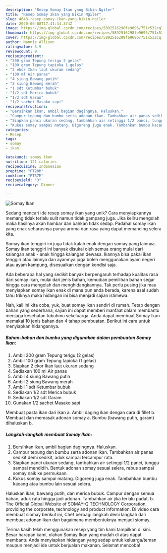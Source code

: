 ```yaml
---
description: "Resep Somay Ikan yang Bikin Ngiler"
title: "Resep Somay Ikan yang Bikin Ngiler"
slug: 4643-resep-somay-ikan-yang-bikin-ngiler
date: 2020-06-08T17:41:34.374Z
image: https://img-global.cpcdn.com/recipes/5892516298fe9696/751x532cq70/somay-ikan-foto-resep-utama.jpg
thumbnail: https://img-global.cpcdn.com/recipes/5892516298fe9696/751x532cq70/somay-ikan-foto-resep-utama.jpg
cover: https://img-global.cpcdn.com/recipes/5892516298fe9696/751x532cq70/somay-ikan-foto-resep-utama.jpg
author: Nannie Allison
ratingvalue: 3.9
reviewcount: 9
recipeingredient:
- "200 gram Tepung terigu 2 gelas"
- "100 gram Tepung tapioka 1 gelas"
- "2 ekor Ikan laut ukuran sedang"
- "100 ml Air panas"
- "4 siung Bawang putih"
- "2 siung Bawang merah"
- "1 sdt Ketumbar bubuk"
- "1/2 sdt Merica bubuk"
- "1/2 sdt Garam"
- "1/2 sachet Masako sapi"
recipeinstructions:
- "Bersihkan ikan, ambil bagian dagingnya. Haluskan."
- "Campur tepung dan bumbu serta adonan ikan. Tambahkan air panas sedikit demi sedikit, aduk sampai tercampur rata."
- "Siapkan panci ukuran sedang, tambahkan air setinggi 1/2 panci, tunggu sampai mendidih. Bentuk adonan somay sesuai selera, rebus sampai somay naik ke permukaan."
- "Kukus somay sampai matang. Digoreng juga enak. Tambahkan bumbu kacang atau bumbu lain sesuai selera."
categories:
- Resep
tags:
- somay
- ikan

katakunci: somay ikan 
nutrition: 121 calories
recipecuisine: Indonesian
preptime: "PT20M"
cooktime: "PT37M"
recipeyield: "3"
recipecategory: Dinner

---
```



![Somay Ikan](https://img-global.cpcdn.com/recipes/5892516298fe9696/751x532cq70/somay-ikan-foto-resep-utama.jpg)

Sedang mencari ide resep somay ikan yang unik? Cara menyiapkannya memang tidak terlalu sulit namun tidak gampang juga. Jika keliru mengolah maka hasilnya akan hambar dan bahkan tidak sedap. Padahal somay ikan yang enak seharusnya punya aroma dan rasa yang dapat memancing selera kita.

Somay ikan tenggiri ini juga tidak kalah enak dengan somay yang lainnya. Somay ikan tenggiri ini banyak disukai oleh semua orang mulai dari kalangan anak - anak hingga kalangan dewasa. Ikannya bisa pakai ikan tenggiri atau lainnya dan ayamnya juga boleh menggunakan ayam negeri atau ayam kampung, disesuaikan dengan kondisi saja.

Ada beberapa hal yang sedikit banyak berpengaruh terhadap kualitas rasa dari somay ikan, mulai dari jenis bahan, kemudian pemilihan bahan segar hingga cara mengolah dan menghidangkannya. Tak perlu pusing jika mau menyiapkan somay ikan enak di mana pun anda berada, karena asal sudah tahu triknya maka hidangan ini bisa menjadi sajian istimewa.


Nah, kali ini kita coba, yuk, buat somay ikan sendiri di rumah. Tetap dengan bahan yang sederhana, sajian ini dapat memberi manfaat dalam membantu menjaga kesehatan tubuhmu sekeluarga. Anda dapat membuat Somay Ikan memakai 10 jenis bahan dan 4 tahap pembuatan. Berikut ini cara untuk menyiapkan hidangannya.

<!--inarticleads1-->

##### Bahan-bahan dan bumbu yang digunakan dalam pembuatan Somay Ikan:

1. Ambil 200 gram Tepung terigu (2 gelas)
1. Ambil 100 gram Tepung tapioka (1 gelas)
1. Siapkan 2 ekor Ikan laut ukuran sedang
1. Sediakan 100 ml Air panas
1. Ambil 4 siung Bawang putih
1. Ambil 2 siung Bawang merah
1. Ambil 1 sdt Ketumbar bubuk
1. Sediakan 1/2 sdt Merica bubuk
1. Sediakan 1/2 sdt Garam
1. Gunakan 1/2 sachet Masako sapi


Membuat pasta ikan dari ikan a. Ambil daging ikan dengan cara di fillet b. Membuat dan memasak adonan somay a. Bumbu (bawang putih, garam) dihaluskan b. 

<!--inarticleads2-->

##### Langkah-langkah membuat Somay Ikan:

1. Bersihkan ikan, ambil bagian dagingnya. Haluskan.
1. Campur tepung dan bumbu serta adonan ikan. Tambahkan air panas sedikit demi sedikit, aduk sampai tercampur rata.
1. Siapkan panci ukuran sedang, tambahkan air setinggi 1/2 panci, tunggu sampai mendidih. Bentuk adonan somay sesuai selera, rebus sampai somay naik ke permukaan.
1. Kukus somay sampai matang. Digoreng juga enak. Tambahkan bumbu kacang atau bumbu lain sesuai selera.


Haluskan ikan, bawang putih, dan merica bubuk. Campur dengan semua bahan, aduk rata hingga jadi adonan. Tambahkan air jika terlalu padat. b. The Official Global Website of SOMAY-Q TECHNOLOGY Corporation, providing the corporate, technology and product information. Di video cara membuat siomay berikut ini, Chef berbagi langkah demi langkah dari membuat adonan ikan dan bagaimana membentuknya menjadi siomay. 

Terima kasih telah menggunakan resep yang tim kami tampilkan di sini. Besar harapan kami, olahan Somay Ikan yang mudah di atas dapat membantu Anda menyiapkan hidangan yang sedap untuk keluarga/teman maupun menjadi ide untuk berjualan makanan. Selamat mencoba!
